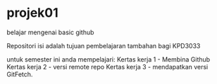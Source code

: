 # projek01
belajar mengenai basic github

Repositori isi adalah tujuan pembelajaran tambahan bagi KPD3033

untuk semester ini anda mempelajari:
Kertas kerja 1 - Membina Github
Kertas kerja 2 - versi remote repo
Kertas kerja 3 - mendapatkan versi GitFetch.

